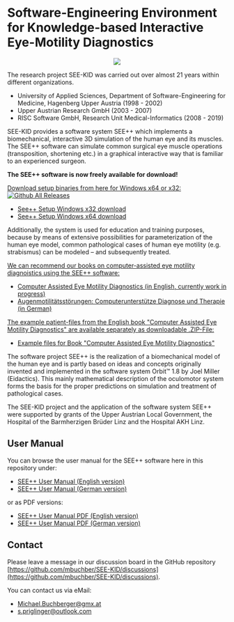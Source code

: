 # Software-Engineering Environment for Knowledge-based Interactive Eye-Motility Diagnostics
<p align="center">
  <img src="https://strabismus.at/user-manual-html/eng/splash_white.jpg" />
</p>

The research project SEE-KID was carried out over almost 21 years within different organizations.
* University of Applied Sciences, Department of Software-Engineering for Medicine, Hagenberg Upper Austria (1998 - 2002)
* Upper Austrian Research GmbH (2003 - 2007)
* RISC Software GmbH, Research Unit Medical-Informatics (2008 - 2019)

SEE-KID provides a software system SEE++ which implements a biomechanical, interactive 3D simulation of the human eye and its muscles. The SEE++ software can simulate common surgical eye muscle operations (transposition, shortening etc.) in a graphical interactive way that is familiar to an experienced surgeon.

**The SEE++ software is now freely available for download!**

<ins>Download setup binaries from here for Windows x64 or x32:</ins>
[![Github All Releases](https://img.shields.io/github/downloads/mbuchber/SEE-KID/total.svg)]()
* [See++ Setup Windows x32 download](https://www.strabismus.at/release/SEEPP_Setup_Win32.exe)
* [See++ Setup Windows x64 download](https://www.strabismus.at/release/SEEPP_Setup_x64.exe)

Additionally, the system is used for education and training purposes, because by means of extensive possibilities for parameterization of the human eye model, common pathological cases of human eye motility (e.g. strabismus) can be modeled – and subsequently treated.

<ins>We can recommend our books on computer-assisted eye motility diagnoistics using the SEE++ software:</ins>
* [Computer Assisted Eye Motility Diagnostics (in English, currently work in progress)](https://www.amazon.de/dp/3211330836)
* [Augenmotilitätsstörungen: Computerunterstütze Diagnose und Therapie (in German)](https://www.amazon.de/dp/B00TZZIDQY)

<ins>The example patient-files from the English book "Computer Assisted Eye Motility Diagnostics" are available separately as downloadable .ZIP-File:</ins>
* [Example files for Book "Computer Assisted Eye Motility Diagnostics"](https://www.strabismus.at/book/Example%20files%20Computer-assisted%20Eye%20Motility%20Diagnostics.zip)

The software project SEE++ is the realization of a biomechanical model of the human eye and is partly based on ideas and concepts originally invented and implemented in the software system Orbit™ 1.8 by Joel Miller (Eidactics). This mainly mathematical description of the oculomotor system forms the basis for the proper predictions on simulation and treatment of pathological cases.

The SEE-KID project and the application of the software system SEE++ were supported by grants of the Upper Austrian Local Government, the Hospital of the Barmherzigen Brüder Linz and the Hospital AKH Linz.

## User Manual
You can browse the user manual for the SEE++ software here in this repository under:
* [SEE++ User Manual (English version)](https://strabismus.at/user-manual-html/eng/index.html)
* [SEE++ User Manual (German version)](https://strabismus.at/user-manual-html/ger/index.html)

or as PDF versions:
* [SEE++ User Manual PDF (English version)](https://strabismus.at/user-manual-pdf/SEEPP_Manual_ENG.pdf)
* [SEE++ User Manual PDF (German version)](https://strabismus.at/user-manual-pdf/SEEPP_Manual_DEU.pdf)

## Contact

Please leave a message in our discussion board in the GitHub repository [https://github.com/mbuchber/SEE-KID/discussions](https://github.com/mbuchber/SEE-KID/discussions).

You can contact us via eMail:
* [Michael.Buchberger@gmx.at](mailto:Michael.Buchberger@gmx.at)
* [s.priglinger@outlook.com](mailto:s.priglinger@outlook.com)
